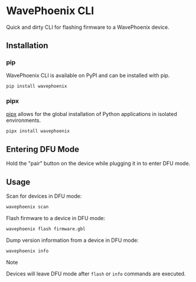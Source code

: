 # WavePhoenix CLI

Quick and dirty CLI for flashing firmware to a WavePhoenix device.

## Installation

### pip

WavePhoenix CLI is available on PyPI and can be installed with pip.

```bash
pip install wavephoenix
```

### pipx

[pipx](https://github.com/pypa/pipx) allows for the global installation of Python applications in isolated environments.

```bash
pipx install wavephoenix
```

## Entering DFU Mode

Hold the "pair" button on the device while plugging it in to enter DFU mode.

## Usage

Scan for devices in DFU mode:

```bash
wavephoenix scan
```

Flash firmware to a device in DFU mode:

```bash
wavephoenix flash firmware.gbl
```

Dump version information from a device in DFU mode:

```bash
wavephoenix info
```

> [!NOTE]
> Devices will leave DFU mode after `flash` or `info` commands are executed.
